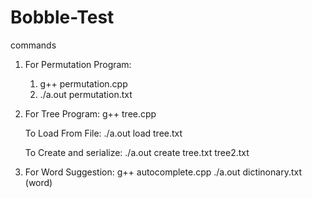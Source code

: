 # Bobble-Test

commands
  1. For Permutation Program:
      1. g++ permutation.cpp
      2. ./a.out permutation.txt
  
  2. For Tree Program:
      g++ tree.cpp
    
      To Load From File:
        ./a.out load tree.txt
     
      To Create and serialize:
        ./a.out create tree.txt tree2.txt
    
   3. For Word Suggestion:
       g++ autocomplete.cpp
       ./a.out dictinonary.txt (word)
